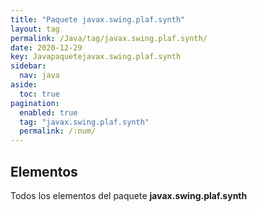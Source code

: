 ```yaml
---
title: "Paquete javax.swing.plaf.synth"
layout: tag
permalink: /Java/tag/javax.swing.plaf.synth/
date: 2020-12-29
key: Javapaquetejavax.swing.plaf.synth
sidebar: 
  nav: java
aside: 
  toc: true
pagination: 
  enabled: true
  tag: "javax.swing.plaf.synth"
  permalink: /:num/
---
```


<h2>Elementos</h2>
Todos los elementos del paquete <strong>javax.swing.plaf.synth</strong>

